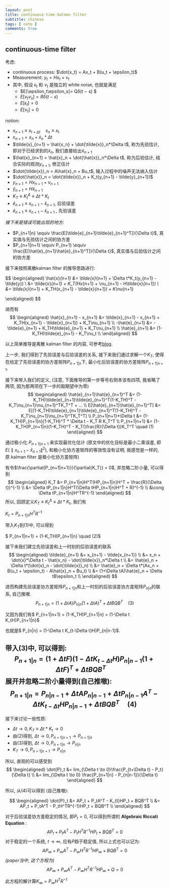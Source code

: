 ```yaml
---
layout: post
title: continuous-time kalman filter
subtitle: chinese
tags: [ note ]
comments: true
---
```




## continuous-time  filter

考虑:

* continuous process: $\dot{x_t} = Ax_t + B(u_t + \epsilon_t)$
* Measurement:          $y_t = Hx_t + \nu_t$
* 其中, 假设  $\epsilon_t$ 和 $\nu_t$ 是独立的 white noise, 也就是满足
  * $E[\epsilon_t\epsilon_s]= Qδ(t − s) $
  * $E[\nu_t\nu_s] = Rδ(t − s)$
  * $E[\epsilon_t] = 0$
  * $E[\nu_t] = 0$

notion:

* $x_{n+1} \equiv x_{t+\Delta t} \quad x_n \equiv x_t$
* $x_{n+1} = x_n + \dot{x}_n*\Delta t$
* $\tilde{x}_{n+1} = \hat{x_n} + \dot{\tilde{x}}_n*\Delta t$, 称为先验估计, 即对于已经求到的$\hat{x}_n$, 我们直接给出$\tilde{x}_{n+1}$
* $\hat{x}_{n+1} = \hat{x}_n + \dot{\hat{x}}_n*\Delta t$, 称为后验估计, 结合实际的观测$y_{n+1}$, 修正估计
* $\dot{\tilde{x}}_n = A\hat{x}_n + Bu_t$, 输入过程中的噪声无法纳入估计
* $\dot{\hat{x}}_n = \dot{\tilde{x}}_n + K_t(y_{n+1} - \tilde{y}_{n+1})$
* $y_{n+1} = Hx_{n+1} + \nu_{n+1}$
* $\tilde{y}_{n+1} = H\tilde{x}_{n+1}$
* $K_T \equiv K^{\Delta}_t \equiv \Delta t*K_t$
* $\hat{e}_{n+1} \equiv x_{n+1} - \hat{x}_{n+1}$, 后验误差
* $\tilde{e}_{n+1} \equiv x_{n+1} - \tilde{x}_{n+1}$ , 先验误差

*接下来是错误可能出现的地方*:

* $P_{n+1|n} \equiv \frac{E[\tilde{e}_{n+1}\tilde{e}_{n+1}^T]}{\Delta t}$, 真实值与先验估计之间的协方差
* $P_{n+1|n+1} \equiv P_{n+1} \equiv \frac{E[\hat{e}_{n+1}\hat{e}_{n+1}^T]}{\Delta t}$, 真实值与后验估计之间的协方差





接下来按照离散kalman filter 的推导思路进行:

$$
\begin{aligned}
\hat{x}_{n+1} &= \tilde{x}_{n+1} + \Delta t*K_t(y_{n+1} - \tilde{y}) \\
              &= \tilde{x}_{n+1} +  K_T(Hx_{n+1} + \nu_{n+1} -  H\tilde{x}_{n+1}) \\
              &= \tilde{x}_{n+1} + K_TH(x_{n+1} - \tilde{x}_{n+1}) + K\nu_{n+1}

             
\end{aligned}
$$

进而有
$$
\begin{aligned}
\hat{x}_{n+1} - x_{n+1} &= \tilde{x}_{n+1} - x_{n+1} + K_TH(x_{n+1} - \tilde{x}_{n+1}) + K_T\nu_{n+1} \\
-\hat{e}_{n+1} &= -\tilde{e}_{n+1} + K_TH\tilde{e}_{n+1} + K_T\nu_{n+1} \\
\hat{e}_{n+1} &= (1-K_TH)\tilde{e}_{n+1} - K_T\nu_t \\
\end{aligned}
$$

以上简单推导是离散 kalman filter 的内容, 可参考[blog](https://zhuanlan.zhihu.com/p/48876718).

上一步, 我们得到了先验误差与后验误差的关系, 接下来我们通过求解一个$K_T$, 使得在给定了先验误差的协方差矩阵$P_{n+1|n}$下, 最小化后验误差的协方差矩阵$P_{n+1|n+1}$.



接下来带入我们的定义, (注意, 下面推导的第一步等号右侧本该有四项, 我省略了两项, 因为那两项在下一步的取期望中为零)
$$
\begin{aligned}
\hat{e}_{n+1}\hat{e}_{n+1}^T &= (1-K_TH)\tilde{e}_{n+1}\tilde{e}_{n+1}^T(1-K_TH)^T - K_T\nu_{n+1}\nu_{n+1}^TK_T^T + ... \\
E[\hat{e}_{n+1}\hat{e}_{n+1}^T] &= E[(1-K_TH)\tilde{e}_{n+1}\tilde{e}_{n+1}^T(1-K_TH)^T -K_T\nu_{n+1}\nu_{n+1}^TK_T^T] \\
P_{n+1|n+1}*\Delta t &= (1-K_TH)P_{n+1|n}(1-K_TH)^T * \Delta t - K_T R K_T^T \\
P_{n+1|n+1} &= (1-K_TH)P_{n+1|n}(1-K_TH)^T -  K_T(\frac{R}{\Delta t})K_T^T \quad (1)
\end{aligned}
$$

通过极小化 $P_{n+1|n+1}$ 来实现最优化估计 (原文中的优化目标是最小二乘误差, 即$E(\parallel x_{n+1} - \hat{x}_{n+1} \parallel^2)$, 和极小化协方差矩阵的等效性没有证明, 我感觉是一样的, 原 kalman filter 是极小化协方差矩阵)

有令$\frac{\partial{P_{n+1|n+1}}}{\partial{K_T}} = 0$, 并忽略二阶小量, 可以得到
$$
\begin{aligned}
K_T &= P_{n+1|n}H^T(HP_{n+1|n}H^T + \frac{R}{\Delta t})^{-1} \\
    &= \Delta tP_{n+1|n}H^T(\Delta tHP_{n+1|n}H^T + R)^{-1} \\
    &\cong \Delta tP_{n+1|n}H^TR^{-1}
\end{aligned}
$$
所以, 回顾定义$K_T \equiv K^{\Delta}_t \equiv \Delta t*K_t$, 我们有

$K_t = P_{n+1|n}H^TR^{-1}$

带入$K_T$到(1)中, 可以得到

$ P_{n+1|n+1} = (1-K_TH)P_{n+1|n} \quad (2)$



接下来我们建立先验误差和上一时刻的后验误差的联系
$$
\begin{aligned}
\tilde{e}_{n+1} &= x_{n+1} - \tilde{x_{n+1}} \\
                &= x_n + \dot{x}*\Delta t - \hat{x_n} - \dot{\tilde{x}}_n*\Delta t \\
                &= \hat{e}_n + \Delta t*(\dot{x}_n - \dot{\tilde{x}}_n) \\
                &= \hat{e}_n + \Delta t*(Ax_n + B(u_t + \epsilon_t) - A\hat{x}_n + Bu_t) \\
                &= (1+\Delta tA)\hat{e}_n + \Delta tB\epsilon_t \\
\end{aligned}
$$

进而构建先验误差协方差矩阵$P_{n+1|n}$和上一时刻的后验误差协方差矩阵$P_{n|n}$的联系, 自己推嗷.
$$
P_{n+1|n} = (1+\Delta t A)P_{n|n}(1+\Delta t A)^T + \Delta tBQB^T \quad (3)
$$





又因为我们有$ P_{n+1|n+1} = (1-K_TH)P_{n+1|n} = (1-\Delta t K_tH)P_{n+1|n}$

也就是$ P_{n|n} = (1-\Delta t K_{t-\Delta t}H)P_{n|n-1}$.

带入(3)中, 可以得到:
$$
P_{n+1|n} = (1+\Delta t F)(1-\Delta t K_{t-\Delta t}H)P_{n|n-1}(1+\Delta t F)^T + \Delta tBQB^T \quad
$$
展开并忽略二阶小量得到(自己推嗷):
$$
P_{n+1|n} = P_{n|n-1} + \Delta tAP_{n|n-1} + \Delta tP_{n|n-1}A^T - \Delta t K_{t-\Delta t}HP_{n|n-1} + \Delta tBQB^T \quad (4)
$$
---



接下来讨论一些性质:

* $\Delta t \to 0, K_T \equiv \Delta t*K_t \to 0$
* 由(2)得到, $\Delta t \to 0, P_{n+1|n+1} \to P_{n+1|n}$
* 由(3)得到, $\Delta t \to 0, P_{n+1|n} \to P_{n|n}$
* $K_T \to 0, P_{n+1|n+1} \to P_{n|n}$

所以, 直观的可以感受到
$$
\begin{aligned}
\dot{P}_t &= lim_{\Delta t \to 0}\frac{P_{t+\Delta t} - P_t}{\Delta t} \\
        &= lim_{\Delta t \to 0} \frac{P_{n+1|n} - P_{n|n-1}}{\Delta t}
\end{aligned}
$$

所以, 从(4)可以得到 (自己推嗷):

$$
\begin{aligned}
\dot{P}_t &= AP_t + P_tA^T - K_{t}HP_t + BQB^T \\
          &= AP_t + P_tA^T - P_tH^TR^{-1}HP_t + BQB^T \\
\end{aligned}
$$

对于后验误差协方差稳定的情况, 即$\dot{P}_t = 0$, 可以得到所谓的 **Algebraic Riccati Equation** :
$$
AP_t + P_tA^T - P_tH^TR^{-1}HP_t + BQB^T = 0
$$
对于稳定的一个系统, $t \to \infty$, 应有$P$趋于稳定值, 所以上式也可以记为:
$$
AP_{\infty} + P_{\infty}A^T - P_{\infty}H^TR^{-1}HP_{\infty} + BQB^T = 0
$$
*(paper当中, 这个方程为)*
$$
AP_{\infty} + P_{\infty}A^T - P_{\infty}H^TR^{-1}HP_{\infty} + Q = 0
$$


此方程的解计算$K_{\infty} = P_{\infty}H^TR^{-1}$ 